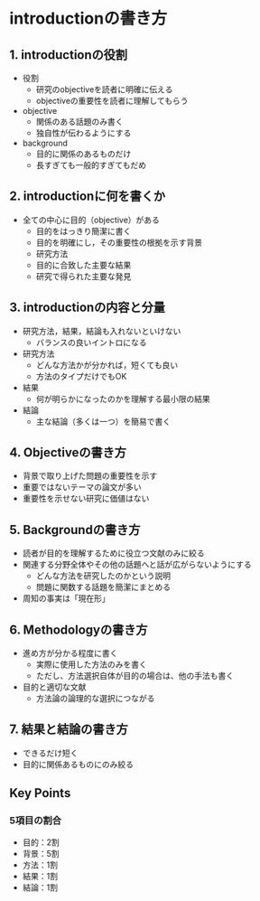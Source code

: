 # introductionの書き方

## 1. introductionの役割

- 役割
  - 研究のobjectiveを読者に明確に伝える
  - objectiveの重要性を読者に理解してもらう
- objective
  - 関係のある話題のみ書く
  - 独自性が伝わるようにする
- background
  - 目的に関係のあるものだけ
  - 長すぎても一般的すぎてもだめ

## 2. introductionに何を書くか

- 全ての中心に目的（objective）がある
  - 目的をはっきり簡潔に書く
  - 目的を明確にし，その重要性の根拠を示す背景
  - 研究方法
  - 目的に合致した主要な結果
  - 研究で得られた主要な発見

## 3. introductionの内容と分量

- 研究方法，結果，結論も入れないといけない
  - バランスの良いイントロになる
- 研究方法
  - どんな方法かが分かれば，短くても良い
  - 方法のタイプだけでもOK
- 結果
  - 何が明らかになったのかを理解する最小限の結果
- 結論
  - 主な結論（多くは一つ）を簡易で書く

## 4. Objectiveの書き方

- 背景で取り上げた問題の重要性を示す
- 重要ではないテーマの論文が多い
- 重要性を示せない研究に価値はない

## 5. Backgroundの書き方

- 読者が目的を理解するために役立つ文献のみに絞る
- 関連する分野全体やその他の話題へと話が広がらないようにする
  - どんな方法を研究したのかという説明
  - 問題に関数する話題を簡潔にまとめる
- 周知の事実は「現在形」

## 6. Methodologyの書き方

- 進め方が分かる程度に書く
  - 実際に使用した方法のみを書く
  - ただし、方法選択自体が目的の場合は、他の手法も書く
- 目的と適切な文献
  - 方法論の論理的な選択につながる

## 7. 結果と結論の書き方

- できるだけ短く
- 目的に関係あるものにのみ絞る

## Key Points

### 5項目の割合

- 目的：2割
- 背景：5割
- 方法：1割
- 結果：1割
- 結論：1割
